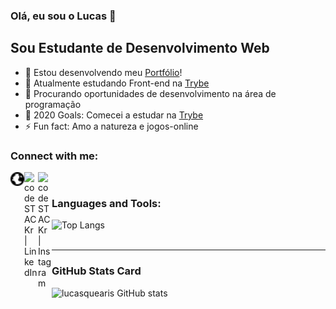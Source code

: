 ### Olá, eu sou o Lucas  👋
## Sou Estudante de Desenvolvimento Web

- 🔭 Estou desenvolvendo meu  [Portfólio][portfolio]!
- 🌱 Atualmente estudando Front-end na [Trybe][trybe]
- 👯 Procurando oportunidades de desenvolvimento na área de programação
- 🥅 2020 Goals: Comecei a estudar na [Trybe][trybe]
- ⚡ Fun fact: Amo a natureza e jogos-online

### Connect with me:

[<img align="left" alt="codeSTACKr.com" width="22px" src="https://raw.githubusercontent.com/iconic/open-iconic/master/svg/globe.svg" />][portfolio]
[<img align="left" alt="codeSTACKr | LinkedIn" width="22px" src="https://cdn.jsdelivr.net/npm/simple-icons@v3/icons/linkedin.svg" />][linkedin]
[<img align="left" alt="codeSTACKr | Instagram" width="22px" src="https://cdn.jsdelivr.net/npm/simple-icons@v3/icons/instagram.svg" />][instagram]

<br />

### Languages and Tools:

![Top Langs](https://github-readme-stats.vercel.app/api/top-langs/?username=lucasquearis&theme=dracula)
<br />
<br />

---
### GitHub Stats Card
![lucasquearis GitHub stats](https://github-readme-stats.vercel.app/api?username=lucasquearis&count_private=true&show_icons=true&theme=dracula)




[portfolio]: https://lucasquearis.github.io/
[trybe]: https://www.betrybe.com/
[instagram]: https://www.instagram.com/lucasquearis/
[linkedin]: https://www.linkedin.com/in/lucasquearis